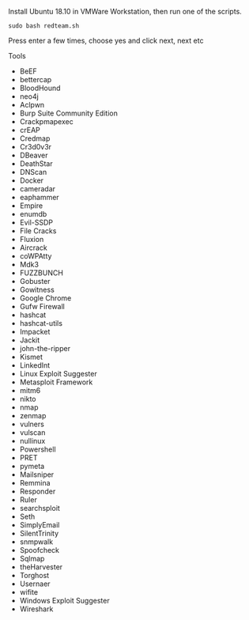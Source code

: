 Install Ubuntu 18.10 in VMWare Workstation, then run one of the scripts.

`
sudo bash redteam.sh
`

Press enter a few times, choose yes and click next, next etc
 
Tools
* BeEF
* bettercap
* BloodHound
 * neo4j
 * Aclpwn
* Burp Suite Community Edition
* Crackpmapexec
* crEAP
* Credmap
* Cr3d0v3r
* DBeaver
* DeathStar
* DNScan
* Docker
 * cameradar
* eaphammer
* Empire
* enumdb
* Evil-SSDP
* File Cracks
* Fluxion
 * Aircrack
 * coWPAtty
 * Mdk3
* FUZZBUNCH
* Gobuster
* Gowitness
 * Google Chrome
* Gufw Firewall
* hashcat
 * hashcat-utils
* Impacket
* Jackit
* john-the-ripper
* Kismet
* LinkedInt
* Linux Exploit Suggester
* Metasploit Framework
* mitm6
* nikto
* nmap
 * zenmap
 * vulners
 * vulscan
* nullinux
* Powershell
* PRET
* pymeta
* Mailsniper
* Remmina
* Responder
* Ruler
* searchsploit
* Seth
* SimplyEmail
* SilentTrinity
* snmpwalk
* Spoofcheck
* Sqlmap
* theHarvester
* Torghost
* Usernaer
* wifite
* Windows Exploit Suggester
* Wireshark